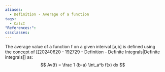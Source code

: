 ```yaml
---
aliases:
  - Definition - Average of a function
tags:
  - CalcI
"References:": 
cssclasses:
---
```

The average value of a function f on a given interval \[a,b] is defined using the concept of [[20240620 - 192729 - Definition - Definite Integrals|Definite integrals]] as: 
$$
Av(f) = \frac 1 {b-a} \int_a^b f(x) dx
$$
